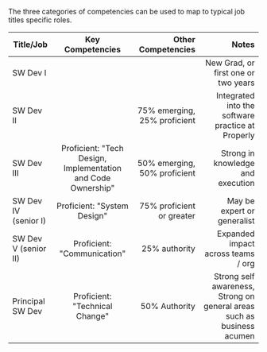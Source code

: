 The three categories of competencies can be used to map to typical job titles specific roles. 



| Title/Job                 | Key Competencies                                             | Other Competencies             |     Notes  |
| ------------------------- |:------------------------------------------------------------:| ------------------------------:| ----------:|
| SW Dev I                  |                                                              |                                |  New Grad, or first one or two years |
| SW Dev II                 |                                                              |  75% emerging, 25% proficient  | Integrated into the software practice at Properly |
| SW Dev III                | Proficient: "Tech Design, Implementation and Code Ownership" | 50% emerging, 50% proficient   | Strong in knowledge and execution |
| SW Dev IV (senior I)      | Proficient: "System Design"                                  | 75% proficient or greater      | May be expert or generalist  |
| SW Dev V (senior II)      | Proficient: "Communication"                                  | 25% authority                  | Expanded impact across teams / org |
| Principal SW Dev          | Proficient: "Technical Change"                               | 50% Authority                  | Strong self awareness, Strong on general areas such as business acumen |

